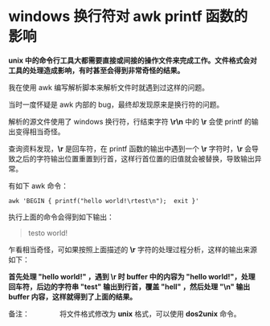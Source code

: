 # windows 换行符对 awk printf 函数的影响

**unix 中的命令行工具大都需要直接或间接的操作文件来完成工作。文件格式会对工具的处理造成影响，有时甚至会得到非常奇怪的结果。**

我在使用 awk 编写解析脚本来解析文件时就遇到过这样的问题。

当时一度怀疑是 awk 内部的 bug，最终却发现原来是换行符的问题。

解析的源文件使用了 windows 换行符，行结束字符 **\r\n** 中的 **\r** 会使 printf 的输出变得相当奇怪。

查询资料发现，**\r** 是回车符，在 printf 函数的输出中遇到一个 **\r** 字符时，**\r** 会导致之后的字符输出位置重置到行首，这样行首位置的旧值就会被替换，导致输出异常。

有如下 awk 命令：

    awk 'BEGIN { printf("hello world!\rtest\n");  exit }'

执行上面的命令会得到如下输出：

> testo world!

乍看相当奇怪，可如果按照上面描述的 **\r** 字符的处理过程分析，这样的输出来源如下：

**首先处理 "hello world!" ，遇到 **\r** 时 buffer 中的内容为 "hello world!"，处理回车符，后边的字符串 "test" 输出到行首，覆盖 "hell" ，然后处理 "\n" 输出 buffer 内容，这样就得到了上面的结果。**

备注：
　　　　将文件格式修改为 **unix** 格式，可以使用 **dos2unix** 命令。

